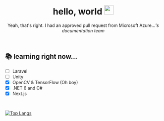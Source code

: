 <h1 align='center'>hello, world <img src="https://raw.githubusercontent.com/MartinHeinz/MartinHeinz/master/wave.gif" width="30"></h1>

<!-- I should start using gifs more often... -->
<p align='center'>Yeah, that's right. I had an approved pull request from Microsoft Azure...<em>'s documentation team</em></p>

<br>

<h2 align='justify'>📚 learning right now... </h2>

- [ ] Laravel
- [ ] Unity
- [x] OpenCV & TensorFlow (Oh boy)
- [x] .NET 6 and C#
- [x] Next.js 

<br>

[![Top Langs](https://github-readme-stats.vercel.app/api/top-langs/?username=enricosebastian&layout=compact&theme=transparent)](https://github.com/anuraghazra/github-readme-stats)

